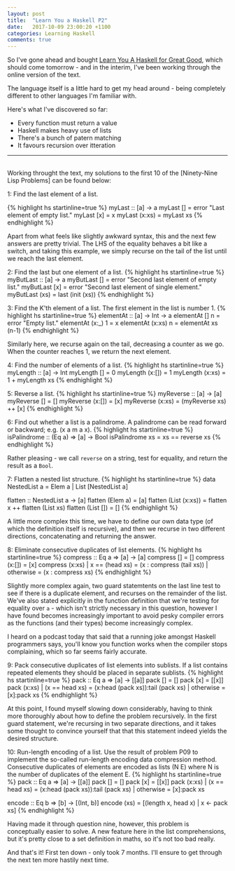 ```yaml
---
layout: post
title:  "Learn You a Haskell P2"
date:   2017-10-09 23:00:20 +1100
categories: Learning Haskell
comments: true
---
```



So I've gone ahead and bought [Learn You A Haskell for Great Good], which should come tomorrow - and in the interim, I've been working through the online version of the text.

[Learn You A Haskell for Great Good]: http://learnyouahaskell.com/

The language itself is a little hard to get my head around - being completely different to other languages I'm familiar with.

Here's what I've discovered so far:

* Every function must return a value
* Haskell makes heavy use of lists
* There's a bunch of patern matching
* It favours recursion over itteration

---
<br>
Working throught the text, my solutions to the first 10  of the [Ninety-Nine Lisp Problems] can be found below:

[Ninety-Nine Lisp Problems]: http://www.ic.unicamp.br/~meidanis/courses/mc336/2006s2/funcional/L-99_Ninety-Nine_Lisp_Problems.html

1: Find the last element of a list.

{% highlight hs startinline=true %}
myLast :: [a] -> a
myLast [] = error "Last element of empty list."
myLast [x] = x
myLast (x:xs) = myLast xs
{% endhighlight %}

Apart from what feels like slightly awkward syntax, this and the next few answers are pretty trivial. The LHS of the equality behaves a bit like a switch, and taking this example, we simply recurse on the tail of the list until we reach the last element. 

2: Find the last but one element of a list.
{% highlight hs startinline=true %}
myButLast :: [a] -> a
myButLast [] = error "Second last element of empty list."
myButLast [x] = error "Second last element of single element."
myButLast (xs) = last (init (xs))
{% endhighlight %}

3: Find the K'th element of a list. The first element in the list is number 1.
{% highlight hs startinline=true %}
elementAt :: [a] -> Int -> a
elementAt [] n = error "Empty list."
elementAt (x:_) 1  = x
elementAt (x:xs) n = elementAt xs (n-1)
{% endhighlight %}

Similarly here, we recurse again on the tail, decreasing a counter as we go. When the counter reaches 1, we return the next element.

4: Find the number of elements of a list.
{% highlight hs startinline=true %}
myLength :: [a] -> Int
myLength [] = 0
myLength (x:[]) = 1
myLength (x:xs) = 1 + myLength xs
{% endhighlight %}

5: Reverse a list.
{% highlight hs startinline=true %}
myReverse :: [a] -> [a]
myReverse [] = []
myReverse (x:[]) = [x]
myReverse (x:xs) = (myReverse xs) ++ [x]
{% endhighlight %}

6: Find out whether a list is a palindrome. A palindrome can be read forward or backward; e.g. (x a m a x).
{% highlight hs startinline=true %}
isPalindrome :: (Eq a) => [a] -> Bool
isPalindrome xs = xs == reverse xs
{% endhighlight %}

Rather pleasing - we call ```reverse``` on a string, test for equality, and return the result as a ```Bool```.

7: Flatten a nested list structure.
{% highlight hs startinline=true %}
data NestedList a = Elem a | List [NestedList a]

flatten :: NestedList a -> [a]
flatten (Elem a)   = [a]
flatten (List (x:xs)) = flatten x ++ flatten (List xs)
flatten (List [])     = []
{% endhighlight %}

A little more complex this time, we have to define our own data type (of which the definition itself is recursive), and then we recurse in two different directions, concatenating and returning the answer.

8:  Eliminate consecutive duplicates of list elements.
{% highlight hs startinline=true %}
compress :: Eq a => [a] -> [a]
compress [] = []
compress (x:[]) = [x]
compress (x:xs)
    | x == (head xs)  = (x : compress (tail xs))
    | otherwise       = (x : compress xs)
{% endhighlight %}

Slightly more complex again, two guard statemtents on the last line test to see if there is a duplicate element, and recurses on the remainder of the list. We've also stated explicitly in the function definition that we're testing for equality over ```a``` - which isn't strictly necessary in this question, however I have found becomes increasingly important to avoid pesky compiler errors as the functions (and their types) become increasingly complex.

I heard on a podcast today that said that a running joke amongst Haskell programmers says, you'll know you function works when the compiler stops complaining, which so far seems fairly accurate.

9: Pack consecutive duplicates of list elements into sublists. If a list contains repeated elements they should be placed in separate sublists.
{% highlight hs startinline=true %}
pack :: Eq a => [a] -> [[a]]
pack [] = []
pack [x] = [[x]]
pack (x:xs)
  |  (x == head xs) = (x:head (pack xs)):tail (pack xs)
  | otherwise = [x]:pack xs
{% endhighlight %}

At this point, I found myself slowing down considerably, having to think more thoroughly about how to define the problem recursively. In the first guard statement, we're recursing in two separate directions, and it takes some thought to convince yourself that that this statement indeed yields the desired structure.


10: Run-length encoding of a list. Use the result of problem P09 to implement the so-called run-length encoding data compression method. Consecutive duplicates of elements are encoded as lists (N E) where N is the number of duplicates of the element E.
{% highlight hs startinline=true %}
pack :: Eq a => [a] -> [[a]]
pack [] = []
pack [x] = [[x]]
pack (x:xs)
  |  (x == head xs) = (x:head (pack xs)):tail (pack xs)
  | otherwise = [x]:pack xs

encode :: Eq b => [b] -> [(Int, b)]
encode (xs) = [(length x, head x) | x <- pack xs]
{% endhighlight %}

Having made it through question nine, however, this problem is conceptually easier to solve. A new feature here in the list comprehensions, but it's pretty close to a set definition in maths, so it's not too bad really.


And that's it! First ten down - only took 7 months. I'll ensure to get through the next ten more hastily next time.
